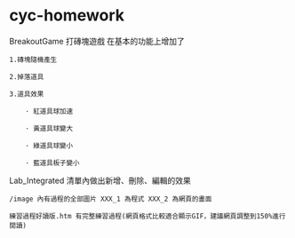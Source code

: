 # cyc-homework

BreakoutGame 打磚塊遊戲 在基本的功能上增加了

    1.磚塊隨機產生

    2.掉落道具

    3.道具效果

        · 紅道具球加速

        · 黃道具球變大

        · 綠道具球變小
        
        · 藍道具板子變小

Lab_Integrated 清單內做出新增、刪除、編輯的效果

    /image 內有過程的全部圖片 XXX_1 為程式 XXX_2 為網頁的畫面

    練習過程好讀版.htm 有完整練習過程(網頁格式比較適合顯示GIF，建議網頁調整到150%進行閱讀)